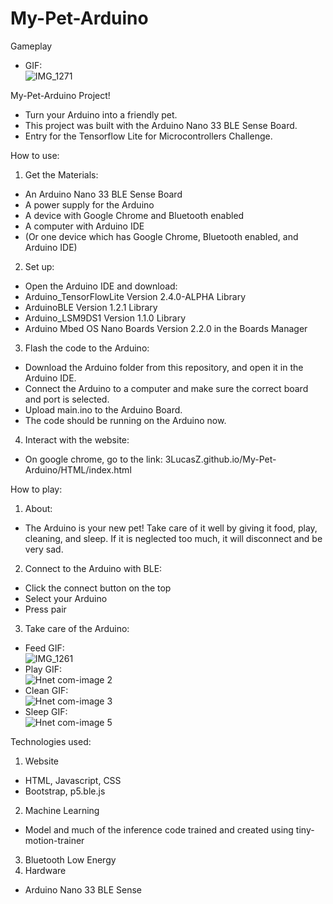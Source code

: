 # My-Pet-Arduino
Gameplay
 - GIF:\
 ![IMG_1271](https://user-images.githubusercontent.com/72239682/126031693-65152aaa-a979-4996-a2a4-2abcac813ae9.gif)

My-Pet-Arduino Project!
- Turn your Arduino into a friendly pet.
- This project was built with the Arduino Nano 33 BLE Sense Board.
- Entry for the Tensorflow Lite for Microcontrollers Challenge.

How to use:
1) Get the Materials:
- An Arduino Nano 33 BLE Sense Board
- A power supply for the Arduino
- A device with Google Chrome and Bluetooth enabled
- A computer with Arduino IDE
- (Or one device which has Google Chrome, Bluetooth enabled, and Arduino IDE)
2) Set up:
- Open the Arduino IDE and download:
- Arduino_TensorFlowLite Version 2.4.0-ALPHA Library
- ArduinoBLE Version 1.2.1 Library
- Arduino_LSM9DS1 Version 1.1.0 Library
- Arduino Mbed OS Nano Boards Version 2.2.0 in the Boards Manager
3) Flash the code to the Arduino:
- Download the Arduino folder from this repository, and open it in the Arduino IDE.
- Connect the Arduino to a computer and make sure the correct board and port is selected.
- Upload main.ino to the Arduino Board.
- The code should be running on the Arduino now.
4) Interact with the website:
- On google chrome, go to the link: 3LucasZ.github.io/My-Pet-Arduino/HTML/index.html

How to play:
1) About:
- The Arduino is your new pet! Take care of it well by giving it food, play, cleaning, and sleep. If it is neglected too much, it will disconnect and be very sad.
2) Connect to the Arduino with BLE:
- Click the connect button on the top
- Select your Arduino
- Press pair
3) Take care of the Arduino:
- Feed GIF:\
![IMG_1261](https://user-images.githubusercontent.com/72239682/125380326-e5f22680-e346-11eb-92bd-1d29f4684639.GIF)
- Play GIF:\
![Hnet com-image 2](https://user-images.githubusercontent.com/72239682/125383399-2ef8a980-e34c-11eb-8e5f-da17f2aa0e3d.gif)
- Clean GIF:\
![Hnet com-image 3](https://user-images.githubusercontent.com/72239682/125383427-3c159880-e34c-11eb-9e60-7500b264df80.gif)
- Sleep GIF:\
![Hnet com-image 5](https://user-images.githubusercontent.com/72239682/125384602-070a4580-e34e-11eb-9a3e-e3b9429c337f.gif)

Technologies used:
1) Website
 - HTML, Javascript, CSS
 - Bootstrap, p5.ble.js
2) Machine Learning
 - Model and much of the inference code trained and created using tiny-motion-trainer
3) Bluetooth Low Energy
4) Hardware
 - Arduino Nano 33 BLE Sense
